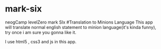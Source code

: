 # mark-six
neogCamp levelZero mark SIx
#Translation to Minions Language
This app will translate normal english statement to minion language(it's kinda funny), try once i am sure you gonna like it.

I use html5 , css3 and js in this app.
